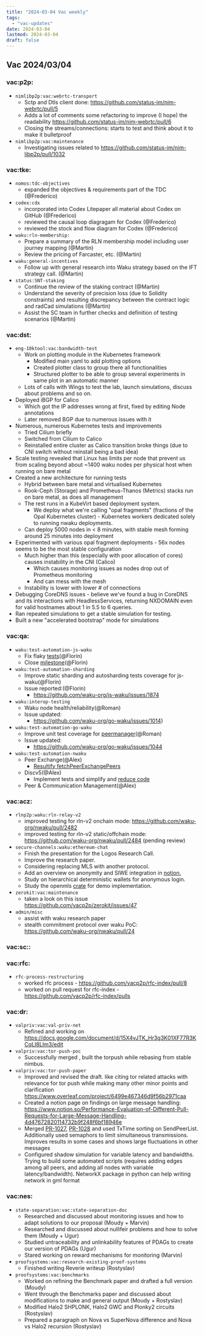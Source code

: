 ```yaml
---
title: "2024-03-04 Vac weekly"
tags:
  - "vac-updates"
date: 2024-03-04
lastmod: 2024-03-04
draft: false
---
```


## Vac 2024/03/04

### vac:p2p:
- `nimlibp2p:vac:webrtc-transport`
  - Sctp and Dtls client done: https://github.com/status-im/nim-webrtc/pull/5
  - Adds a lot of comments some refactoring to improve (I hope) the readability https://github.com/status-im/nim-webrtc/pull/6
  - Closing the streams/connections: starts to test and think about it to make it bulletproof
- `nimlibp2p:vac:maintenance`
  - Investigating issues related to https://github.com/status-im/nim-libp2p/pull/1032

### vac:tke:
- `nomos:tdc-objectives`
  - expanded the objectives & requirements part of the TDC (@Frederico)
- `codex:cdx`
  - incorporated into Codex Litepaper all material about Codex on GitHub (@Frederico)
  - reviewed the causal loop diagragam for Codex (@Frederico)
  - reviewed the stock and flow diagram for Codex (@Frederico)
- `waku:rln-membership:`
    - Prepare a summary of the RLN membership model including user journey mapping (@Martin)
    - Review the pricing of Farcaster, etc. (@Martin)
- `waku:general-incentives`
    - Follow up with general research into Waku strategy based on the IFT strategy call. (@Martin)
- `status:SNT-staking` 
    - Continue the review of the staking contract (@Martin)
    - Understand the severity of precision loss (due to Solidity constraints) and resulting discrepancy between the contract logic and radCad simulations (@Martin)
    - Assist the SC team in further checks and definition of testing scenarios (@Martin)

### vac:dst:
- `eng-10ktool:vac:bandwidth-test`
    - Work on plotting module in the Kubernetes framework
        - Modified main yaml to add plotting options
        - Created plotter class to group there all functionalities
        - Structured plotter to be able to group several experiments in same plot in an automatic manner
    - Lots of calls with Wings to test the lab, launch simulations, discuss about problems and so on.
- Deployed iBGP for Calico
    - Which got the IP addresses wrong at first, fixed by editing Node annotations
    - Later removed BGP due to numerous issues with it
- Numerous, numerous Kubernetes tests and improvements
    - Tried Cilium briefly
    - Switched from Cilium to Calico
    - Reinstalled entire cluster as Calico transition broke things (due to CNI switch without reinstall being a bad idea)
- Scale testing revealed that Linux has limits per node that prevent us from scaling beyond about ~1400 waku nodes per physical host when running on bare metal
- Created a new architecture for running tests
    - Hybrid between bare metal and virtualised Kubernetes
    - Rook-Ceph (Storage) and Prometheus-Thanos (Metrics) stacks run on bare metal, as does all management
    - The rest runs in a KubeVirt based deployment system.
        - We deploy what we're calling "opal fragments" (fractions of the Opal Kubernetes cluster) - Kubernetes workers dedicated solely to running nwaku deployments.
    - Can deploy 5000 nodes in < 8 minutes, with stable mesh forming around 25 minutes into deployment
- Experimented with various opal fragment deployments - 56x nodes seems to be the most stable configuration
    - Much higher than this (especially with poor allocation of cores) causes instability in the CNI (Calico)
        - Which causes monitoring issues as nodes drop out of Prometheus monitoring
        - And can mess with the mesh
    - Instability is lower with lower # of connections
- Debugging CoreDNS issues - believe we've found a bug in CoreDNS and its interactions with HeadlessServices, returning NXDOMAIN even for valid hostnames about 1 in 5.5 to 6 queries.
- Ran repeated simulations to get a stable simulation for testing.
- Built a new "accelerated bootstrap" mode for simulations

### vac:qa:
- `waku:test-automation-js-waku`
    - Fix flaky [tests](https://github.com/waku-org/js-waku/pull/1869)(@Florin)
    - Close [milestone](https://github.com/logos-co/roadmap/pull/39)(@Florin)
- `waku:test-automation-sharding`
	- Improve static sharding and autosharding tests coverage for js-waku(@Florin)
	- Issue reported:(@Florin)
		- https://github.com/waku-org/js-waku/issues/1874
- `waku:interop-testing`
    - Waku node health/reliability(@Roman)
	- Issue updated:
		- https://github.com/waku-org/go-waku/issues/1014)
- `waku:test-automation-go-waku`
    - Improve unit test coverage for [peermanager](https://github.com/waku-org/go-waku/pull/1035)(@Roman)
	- Issue updated:
		- https://github.com/waku-org/go-waku/issues/1044
- `waku:test-automation-nwaku`
    - Peer Exchange(@Alex)
        - [Resultify fetchPeerExchangePeers](https://github.com/waku-org/nwaku/pull/2486)
    - Discv5(@Alex)
        - Implement tests and simplify and [reduce code](https://github.com/waku-org/nwaku/pull/2487)
    - Peer & Communication Management(@Alex)

### vac:acz:
- `rlnp2p:waku:rln-relay-v2` 
    - improved testing for rln-v2 onchain mode: https://github.com/waku-org/nwaku/pull/2482
    - improved testing for rln-v2 static/offchain mode: https://github.com/waku-org/nwaku/pull/2484 (pending review)
- `secure-channels:waku:ethereum-chat`
    - Finish the presentation for the Logos Research Call.
    - Improve the research paper.
    - Considering replacing MLS with another protocol.
    - Add an overview on anonymity and SIWE integration in [notion.](https://www.notion.so/Overview-of-the-ERC-5564-Stealth-Addresses-ca3c16fbd9344d32933bf09791180f17?pvs=4)
    - Study on hierarchical deterministic wallets for anonymous login. 
    - Study the openmls [crate](https://crates.io/crates/openmls) for demo implementation.
- `zerokit:vac:maintenance`
    - taken a look on this issue https://github.com/vacp2p/zerokit/issues/47
- `admin/misc`
    - assist with waku research paper
    - stealth commitment protocol over waku PoC: https://github.com/waku-org/nwaku/pull/24

### vac:sc::

### vac:rfc:
- `rfc-process-restructuring`
    - worked rfc process - https://github.com/vacp2p/rfc-index/pull/8
    - worked on pull request for rfc-index - https://github.com/vacp2p/rfc-index/pulls

### vac:dr:
- `valpriv:vac:val-priv-net`
  - Refined and working on https://docs.google.com/document/d/15X4vJTK_Hr3g3K01XF77R3KCqLI8LIm3/edit
- `valpriv:vac:tor-push-poc`
  - Successfully merged , built the torpush while rebasing from stable nimbus.
- `valpriv:vac:tor-push-paper`
   - Improved and revised the draft. like citing tor related attacks with relevance for tor push while making many other minor points and clarification https://www.overleaf.com/project/6499e467346d9f56b2971caa
  - Created a notion page on findings on large message handling: https://www.notion.so/Performance-Evaluation-of-Different-Pull-Requests-for-Large-Message-Handling-4d47672820114732b9f248f6bf18946e
  - Merged [PR-1027](https://github.com/status-im/nim-libp2p/pull/1027), [PR-1028](https://github.com/status-im/nim-libp2p/pull/1028) and used TxTime sorting on SendPeerList. Additionally used semaphors to limit simultaneous transmissions. Improves results in some cases and shows large fluctuations in other messages
  - Configured shadow simulation for variable latency and bandwidths. Trying to build some automated scripts (requires adding edges among all peers, and adding all nodes with variable latency/bandwidth). NetworkX package in python can help writing network in gml format

### vac:nes:
- `state-separation:vac:state-separation-doc`
  - Researched and discussed about monitoring issues and how to adapt solutions to our proposal (Moudy + Marvin)
  - Researched and discussed about nullifeir problems and how to solve them (Moudy + Ugur)
  - Studied untraceability and unlinkability features of PDAGs to create our version of PDAGs (Ugur)
  - Stared working on reward mechanisms for monitoring (Marvin)
- `proofsystems:vac:research-existing-proof-systems`
  - Finished writing Reverie writeup (Rostyslav)
- `proofsystems:vac:benchmarks`
  - Worked on refining the Benchmark paper and drafted a full version (Moudy)
  - Went through the Benchmarks paper and discussed about modifications to make and general output (Moudy + Rostyslav)
  - Modified Halo2 SHPLONK, Halo2 GWC and Plonky2 circuits (Rostyslav)
  - Prepared a paragraph on Nova vs SuperNova difference and  Nova vs Halo2 recursion (Rostyslav)


